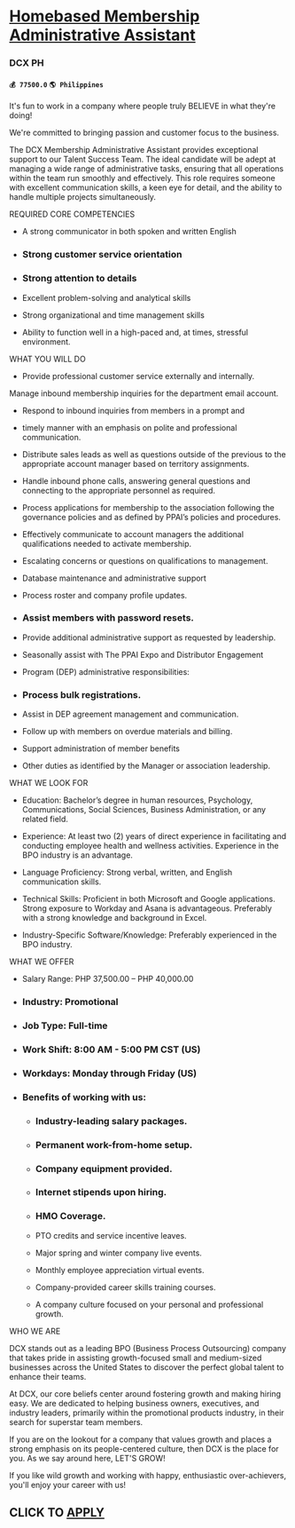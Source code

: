 # [Homebased Membership Administrative Assistant](https://www.remotewlb.com/apply/homebased-membership-administrative-assistant)  
### DCX PH  
#### `💰 77500.0` `🌎 Philippines`  

It's fun to work in a company where people truly BELIEVE in what they're doing!

We're committed to bringing passion and customer focus to the business.

The DCX Membership Administrative Assistant provides exceptional support to our Talent Success Team. The ideal candidate will be adept at managing a wide range of administrative tasks, ensuring that all operations within the team run smoothly and effectively. This role requires someone with excellent communication skills, a keen eye for detail, and the ability to handle multiple projects simultaneously.

REQUIRED CORE COMPETENCIES

  * A strong communicator in both spoken and written English 

  * ### Strong customer service orientation 

  * ### Strong attention to details

  * Excellent problem-solving and analytical skills 

  * Strong organizational and time management skills 

  * Ability to function well in a high-paced and, at times, stressful environment. 

WHAT YOU WILL DO

  * Provide professional customer service externally and internally. 

Manage inbound membership inquiries for the department email account.

  * Respond to inbound inquiries from members in a prompt and

  * timely manner with an emphasis on polite and professional communication. 

  * Distribute sales leads as well as questions outside of the previous to the appropriate account manager based on territory assignments.

  * Handle inbound phone calls, answering general questions and connecting to the appropriate personnel as required. 

  * Process applications for membership to the association following the governance policies and as defined by PPAI’s policies and procedures. 

  * Effectively communicate to account managers the additional qualifications needed to activate membership. 

  * Escalating concerns or questions on qualifications to management. 

  * Database maintenance and administrative support 

  * Process roster and company profile updates. 

  * ### Assist members with password resets. 

  * Provide additional administrative support as requested by leadership. 

  * Seasonally assist with The PPAI Expo and Distributor Engagement

  * Program (DEP) administrative responsibilities: 

  * ### Process bulk registrations. 

  * Assist in DEP agreement management and communication. 

  * Follow up with members on overdue materials and billing. 

  * Support administration of member benefits 

  * Other duties as identified by the Manager or association leadership. 

WHAT WE LOOK FOR

  * Education: Bachelor’s degree in human resources, Psychology, Communications, Social Sciences, Business Administration, or any related field. 

  * Experience: At least two (2) years of direct experience in facilitating and conducting employee health and wellness activities. Experience in the BPO industry is an advantage. 

  * Language Proficiency: Strong verbal, written, and English communication skills. 

  * Technical Skills: Proficient in both Microsoft and Google applications. Strong exposure to Workday and Asana is advantageous. Preferably with a strong knowledge and background in Excel.

  * Industry-Specific Software/Knowledge: Preferably experienced in the BPO industry.

WHAT WE OFFER

  * Salary Range: PHP 37,500.00 – PHP 40,000.00

  * ### Industry: Promotional

  * ### Job Type: Full-time 

  * ### Work Shift: 8:00 AM - 5:00 PM CST (US) 

  * ### Workdays: Monday through Friday (US) 

  * ### Benefits of working with us: 

    * ### Industry-leading salary packages.

    * ### Permanent work-from-home setup.

    * ### Company equipment provided. 

    * ### Internet stipends upon hiring. 

    * ### HMO Coverage. 

    * PTO credits and service incentive leaves. 

    * Major spring and winter company live events. 

    * Monthly employee appreciation virtual events. 

    * Company-provided career skills training courses. 

    * A company culture focused on your personal and professional growth.

WHO WE ARE

DCX stands out as a leading BPO (Business Process Outsourcing) company that takes pride in assisting growth-focused small and medium-sized businesses across the United States to discover the perfect global talent to enhance their teams.

At DCX, our core beliefs center around fostering growth and making hiring easy. We are dedicated to helping business owners, executives, and industry leaders, primarily within the promotional products industry, in their search for superstar team members.

If you are on the lookout for a company that values growth and places a strong emphasis on its people-centered culture, then DCX is the place for you. As we say around here, LET'S GROW!

If you like wild growth and working with happy, enthusiastic over-achievers, you'll enjoy your career with us!

  
## CLICK TO [APPLY](https://www.remotewlb.com/apply/homebased-membership-administrative-assistant)


